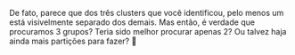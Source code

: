 De fato, parece que dos três clusters que você identificou, pelo menos um está visivelmente separado dos demais. Mas então, é verdade que procuramos 3 grupos? Teria sido melhor procurar apenas 2? Ou talvez haja ainda mais partições para fazer? :thinking:
